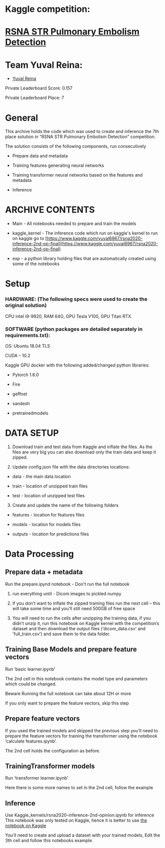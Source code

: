 # Kaggle competition:
# [RSNA STR Pulmonary Embolism Detection](https://www.kaggle.com/c/rsna-str-pulmonary-embolism-detection)


Team Yuval Reina:
====================

-   [Yuval Reina](https://www.kaggle.com/yuval6967)

Private Leaderboard Score: 0.157

Private Leaderboard Place: 7

General
=======

This archive holds the code which was used to create and inference
the 7th place solution in “RSNA STR Pulmonary Embolism Detection” competition.

The solution consists of the following components, run consecutively

-   Prepare data and metadata

-   Training features generating neural networks

-   Training transformer neural networks based on the features and metadata

-   Inference

ARCHIVE CONTENTS
================

-   Main - All notebooks needed to prepare and train the models

-   kaggle_kernel - The inference code which run on kaggle's kernel to run on kaggle go to [https://www.kaggle.com/yuval6967/rsna2020-inference-2nd-op-final](https://www.kaggle.com/yuval6967/rsna2020-inference-2nd-op-final)

-   exp - a python library holding files that are automatically created using some of the notebooks

Setup
=====

### HARDWARE: (The following specs were used to create the original solution)

CPU intel i9-9920, RAM 64G, GPU Tesla V100, GPU Titan RTX.


### SOFTWARE (python packages are detailed separately in requirements.txt):

OS: Ubuntu 18.04 TLS

CUDA – 10.2

Kaggle GPU docker with the following added/changed python libraries:

* Pytorch 1.6.0 

* Fire 

* geffnet

* sandesh 

* pretrainedmodels


DATA SETUP
==========

1.  Download train and test data from Kaggle and inflate the files. As the files are very big you can also download only the train data and keep it zipped. 

2. Update config.json file with the data directories locations:

* data - the main data location

* train -  location of unzipped train files

* test -  location of unzipped test files

3. Create and update the name of the following folders

* features  - location for features files

* models - location for models files

* outputs - location for predictions files

Data Processing
===============

Prepare data + metadata
-----------------------

Run the prepare.ipynd notebook - Don't run the full notebook

1. run everything until - Dicom images to pickled numpy

2.  If you don’t want to inflate the zipped training files run the next cell – this will take some time and you’ll still need 500GB of free space

3. You will need to run the cells after unzipping the training data, if you didn’t unzip it, run this notebook on Kaggle kernel with the competition’s dataset and then download the output files ('dicom_data.csv' and 'full_train.csv') and save them to the data folder.

Training Base Models and prepare feature vectors
---------------------
Run ‘basic learner.ipynb’ 

The 2nd cell in this notebook contains the model type and parameters which could be changed.

Beware Running the full notebook can take about 12H or more

If you only want to prepare the feature vectors, skip this step

Prepare feature vectors 
--------------------------
If you used the trained models and skipped the previous step you’ll need to prepare the feature vectors for training the transformer using the notebook ‘calculate features.ipynb’.

The 2nd cell holds the configuration as before.

TrainingTransformer models 
--------------------------
Run ‘transformer learner.ipynb’ 

Here there is some more names to set in the 2nd cell, follow the example

Inference
-------------------------- 
Use Kaggle_kernels/rsna2020-inference-2nd-opinion.ipynb for inference
This notebook was only tested on Kaggle, hence it is better to use [the notebook on Kaggle]( https://www.kaggle.com/yuval6967/rsna2020-inference-2nd-op-final) 

You’ll need to create and upload a dataset with your trained models, Edit the 3th cell and follow this notebooks example.
